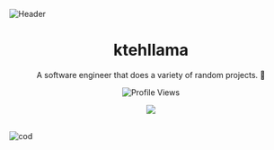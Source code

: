 
![Header](https://cdn.discordapp.com/attachments/813583910435946497/975840575582519296/banner_top_3.png)

<h1 align="center">ktehllama</h1>
<p align="center">A software engineer that does a variety of random projects. 🗿</p>
  <p align="center">
    <img src="https://komarev.com/ghpvc/?username=ktehllama&style=for-the-badge&color=red" alt="Profile Views">
  </p>
</a>
<p align="center">
  <img src="https://discord.c99.nl/widget/theme-4/680154732567855259.png"/>
  <br />
  <br />
</p>

![cod](https://cdn.discordapp.com/attachments/813583910435946497/975844590542262362/vscode.png)
